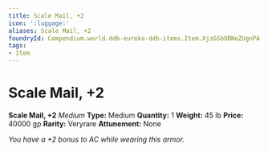```yaml
---
title: Scale Mail, +2
icon: ':luggage:'
aliases: Scale Mail, +2
foundryId: Compendium.world.ddb-eureka-ddb-items.Item.XjzGSb9BNoZUgnPA
tags:
- Item
---
```


# Scale Mail, +2

**Scale Mail, +2**
_Medium_
**Type:** Medium
**Quantity:** 1
**Weight:** 45 lb
**Price:** 40000 gp
**Rarity:** Veryrare
**Attunement:** None

*You have a +2 bonus to AC while wearing this armor.*